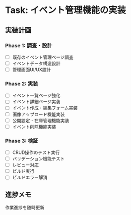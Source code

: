 # Task: イベント管理機能の実装

## 実装計画
### Phase 1: 調査・設計
- [ ] 既存のイベント管理ページ調査
- [ ] イベントデータ構造設計
- [ ] 管理画面UI/UX設計

### Phase 2: 実装
- [ ] イベント一覧ページ強化
- [ ] イベント詳細ページ実装
- [ ] イベント作成・編集フォーム実装
- [ ] 画像アップロード機能実装
- [ ] 公開設定・在庫管理機能実装
- [ ] イベント削除機能実装

### Phase 3: 検証
- [ ] CRUD操作のテスト実行
- [ ] バリデーション機能テスト
- [ ] レビュー対応
- [ ] ビルド実行
- [ ] ビルドエラー解消

## 進捗メモ
作業進捗を随時更新